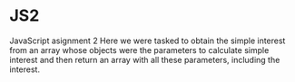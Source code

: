 # JS2
JavaScript asignment 2
Here we were tasked to obtain the simple interest from an array whose objects were the parameters to calculate simple interest and then return an array with all these parameters, including the interest.
